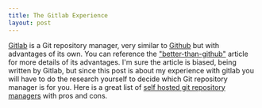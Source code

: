 ```yaml
---
title: The Gitlab Experience
layout: post
---
```


[Gitlab](https://about.gitlab.com/gitlab-com/) is a Git repository manager, very similar to [Github](https://github.com/) but with advantages of its own. You can reference the ["better-than-github"](https://about.gitlab.com/better-than-github/) article for more details of its advantages. I'm sure the article is biased, being written by Gitlab, but since this post is about my experience with gitlab you will have to do the research yourself to decide which Git repository manager is for you. Here is a great list of [self hosted git repository managers](http://www.slant.co/topics/1440/~what-are-the-best-self-hosted-web-based-git-repository-managers) with pros and cons.

